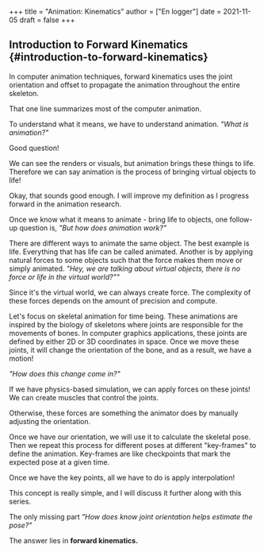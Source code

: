 +++
title = "Animation: Kinematics"
author = ["En logger"]
date = 2021-11-05
draft = false
+++

## Introduction to Forward Kinematics {#introduction-to-forward-kinematics}

In computer animation techniques, forward kinematics uses the joint orientation and offset to propagate the animation throughout the entire skeleton.

That one line summarizes most of the computer animation.

To understand what it means, we have to understand animation. _"What is animation?"_

Good question!

We can see the renders or visuals, but animation brings these things to life. Therefore we can say animation is the process of bringing virtual objects to life!

Okay, that sounds good enough. I will improve my definition as I progress forward in the animation research.

Once we know what it means to animate - bring life to objects, one follow-up question is, _"But how does animation work?"_

There are different ways to animate the same object. The best example is life. Everything that has life can be called animated. Another is by applying natural forces to some objects such that the force makes them move or simply animated. _"Hey, we are talking about virtual objects, there is no force or life in the virtual world?""_

Since it's the virtual world, we can always create force. The complexity of these forces depends on the amount of precision and compute.

Let's focus on skeletal animation for time being. These animations are inspired by the biology of skeletons where joints are responsible for the movements of bones. In computer graphics applications, these joints are defined by either 2D or 3D coordinates in space. Once we move these joints, it will change the orientation of the bone, and as a result, we have a motion!

_"How does this change come in?"_

If we have physics-based simulation, we can apply forces on these joints! We can create muscles that control the joints.

Otherwise, these forces are something the animator does by manually adjusting the orientation.

Once we have our orientation, we will use it to calculate the skeletal pose. Then we repeat this process for different poses at different "key-frames" to define the animation. Key-frames are like checkpoints that mark the expected pose at a given time.

Once we have the key points, all we have to do is apply interpolation!

This concept is really simple, and I will discuss it further along with this series.

The only missing part _"How does know joint orientation helps estimate the pose?"_

The answer lies in **forward kinematics.**

